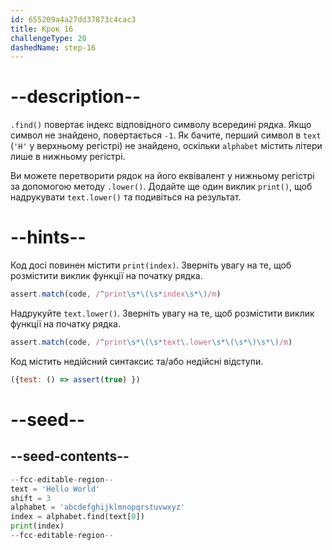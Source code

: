 ```yaml
---
id: 655209a4a27dd37873c4cac3
title: Крок 16
challengeType: 20
dashedName: step-16
---
```


# --description--

`.find()` повертає індекс відповідного символу всередині рядка. Якщо символ не знайдено, повертається `-1`. Як бачите, перший символ в `text` (`'H'` у верхньому регістрі) не знайдено, оскільки `alphabet` містить літери лише в нижньому регістрі.

Ви можете перетворити рядок на його еквівалент у нижньому регістрі за допомогою методу `.lower()`. Додайте ще один виклик `print()`, щоб надрукувати `text.lower()` та подивіться на результат.

# --hints--

Код досі повинен містити `print(index)`. Зверніть увагу на те, щоб розмістити виклик функції на початку рядка.

```js
assert.match(code, /^print\s*\(\s*index\s*\)/m)
```

Надрукуйте `text.lower()`. Зверніть увагу на те, щоб розмістити виклик функції на початку рядка.

```js
assert.match(code, /^print\s*\(\s*text\.lower\s*\(\s*\)\s*\)/m)
```

Код містить недійсний синтаксис та/або недійсні відступи.

```js
({test: () => assert(true) })
```

# --seed--

## --seed-contents--

```py
--fcc-editable-region--
text = 'Hello World'
shift = 3
alphabet = 'abcdefghijklmnopqrstuvwxyz'
index = alphabet.find(text[0])
print(index)
--fcc-editable-region--
```

